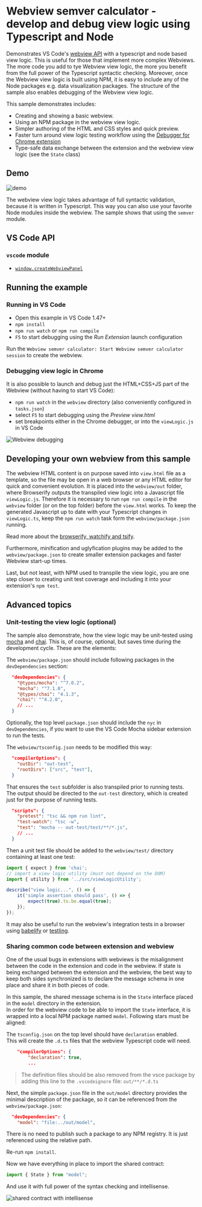 # Webview semver calculator - develop and debug view logic using Typescript and Node

Demonstrates VS Code's [webview API](https://code.visualstudio.com/api/extension-guides/webview)
with a typescript and node based view logic. This is useful for those that implement more complex Webviews.
The more code you add to tye Webview view logic, the more you benefit from the full power of the Typescript syntactic checking.
Moreover, once the Webview view logic is built using NPM, it is easy to include any of the Node packages e.g.
data visualization packages. The structure of the sample also enables debugging of the Webview view logic.

This sample demonstrates includes:

- Creating and showing a basic webview.
- Using an NPM package in the webview view logic.
- Simpler authoring of the HTML and CSS styles and quick preview.
- Faster turn around view logic testing workflow using the [Debugger for Chrome extension](https://marketplace.visualstudio.com/items?itemName=msjsdiag.debugger-for-chrome)
- Type-safe data exchange between the extension and the webview view logic (see the `State` class)

## Demo

![demo](demo.gif)

The webview view logic takes advantage of full syntactic validation, because it is written in Typescript.
This way you can also use your favorite Node modules inside the webview. The sample shows that using the `semver` module.

## VS Code API

### `vscode` module

- [`window.createWebviewPanel`](https://code.visualstudio.com/api/references/vscode-api#window.createWebviewPanel)

## Running the example

### Running in VS Code

- Open this example in VS Code 1.47+
- `npm install`
- `npm run watch` or `npm run compile`
- `F5` to start debugging using the _Run Extension_ launch configuration

Run the `Webview semver calculator: Start Webview semver calculator session` to create the webview.

### Debugging view logic in Chrome

It is also possible to launch and debug just the HTML+CSS+JS part of the Webview (without having to start VS Code):

- `npm run watch` in the `webview` directory (also conveniently configured in `tasks.json`)
- select `F5` to start debugging using the _Preview view.html_
- set breakpoints either in the Chrome debugger, or into the `viewLogic.js` in VS Code

![Webview debugging](webview_debugging.gif)

## Developing your own webview from this sample

The webview HTML content is on purpose saved into `view.html` file as a template, so the file may be open in a web browser
or any HTML editor for quick and convenient evolution. It is placed into the `webview/out` folder, where Browserify outputs
the transpiled view logic into a Javascript file `viewLogic.js`. Therefore it is necessary to run `npm run compile`
in the `webview` folder (or on the top folder) before the `view.html` works. To keep the generated Javascript up to date with your
Typescript changes in `viewLogic.ts`, keep the `npm run watch` task form the `webview/package.json` running.

Read more about the [browserify, watchify and tsify](https://www.npmjs.com/package/tsify#watchify).

Furthermore, minification and uglyfication plugins may be added to the `webview/package.json` to create smaller extension packages
and faster Webview start-up times.

Last, but not least, with NPM used to transpile the view logic, you are one step closer to creating unit test coverage
and including it into your extension's `npm test`.

## Advanced topics

### Unit-testing the view logic (optional)

The sample also demonstrate, how the view logic may be unit-tested using [mocha](https://www.npmjs.com/package/mocha)
and [chai](https://www.npmjs.com/package/chai). This is, of course, optional, but saves time during the development cycle.
These are the elements:

The `webview/package.json` should include following packages in the `devDependencies` section:

```json
  "devDependencies": {
    "@types/mocha": "^7.0.2",
    "mocha": "^7.1.0",
    "@types/chai": "4.1.3",
    "chai": "^4.2.0",
    // ...
  }
```

Optionally, the top level `package.json` should include the `nyc` in `devDependencies`, if you want to use the VS Code Mocha sidebar extension to run the tests.

The `webview/tsconfig.json` needs to be modified this way:

```json
  "compilerOptions": {
    "outDir": "out-test",
    "rootDirs": ["src", "test"],
  }
```

That ensures the `test` subfolder is also transpiled prior to running tests.\
The output should be directed to the `out-test` directory, which is created just for the purpose of running tests.

```json
  "scripts": {
    "pretest": "tsc && npm run lint",
    "test-watch": "tsc -w",
    "test": "mocha -- out-test/test/**/*.js",
    // ...
  }
```

Then a unit test file should be added to the `webview/test/` directory containing at least one test:

```typescript
import { expect } from 'chai';
// import a view logic utility (must not depend on the DOM)
import { utility } from '../src/viewLogicUtility';

describe("view logic...", () => {
    it('simple assertion should pass', () => {
        expect(true).to.be.equal(true);
    });
});
```

It may also be useful to run the webview's integration tests in a browser using [babelify](https://medium.com/caffeine-and-testing/testing-es6-modules-with-mocha-using-babel-with-browserify-e6f5514f66d3) or [testling](https://gist.github.com/substack/7480813).

### Sharing common code between extension and webview

One of the usual bugs in extensions with webviews is the misalignment between
the code in the extension and code in the webview. If state is being exchanged
between the extension and the webview, the best way to keep both sides
synchronized is to declare the message schema in one place and share it in both pieces of code.

In this sample, the shared message schema is in the `State` interface placed in the `model` directory in the extension.\
In order for the webview code to be able to import the `State` interface, it is wrapped into a local NPM package named `model`. Following stars must be aligned:

The `tsconfig.json` on the top level should have `declaration` enabled.\
This will create the `.d.ts` files that the webview Typescript code will need.

```json
    "compilerOptions": {
        "declaration": true,
        ...
```

> The definition files should be also removed from the vsce package
> by adding this line to the `.vscodeignore` file: `out/**/*.d.ts`

Next, the simple `package.json` file in the `out/model` directory
provides the minimal description of the package, so it can be referenced
from the `webview/package.json`:

```json
  "devDependencies": {
    "model": "file:../out/model",
```

There is no need to publish such a package to any NPM registry.
It is just referenced using the relative path.

Re-run `npm install`.

Now we have everything in place to import the shared contract:

```typescript
import { State } from "model";
```

And use it with full power of the syntax checking and intellisense.

![shared contract with intellisense](webview_shared_contract.png)
